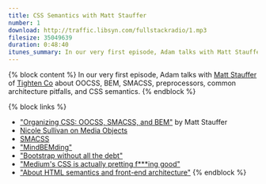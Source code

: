 ```yaml
---
title: CSS Semantics with Matt Stauffer
number: 1
download: http://traffic.libsyn.com/fullstackradio/1.mp3
filesize: 35049639
duration: 0:48:40
itunes_summary: In our very first episode, Adam talks with Matt Stauffer of Tighten Co about OOCSS, BEM, SMACSS, preprocessors, common architecture pitfalls, and CSS semantics.
---
```


{% block content %}
In our very first episode, Adam talks with [Matt Stauffer](http://twitter.com/stauffermatt) of [Tighten Co](http://tighten.co) about OOCSS, BEM, SMACSS, preprocessors, common architecture pitfalls, and CSS semantics.
{% endblock %}

{% block links %}
- ["Organizing CSS: OOCSS, SMACSS, and BEM"](http://mattstauffer.co/blog/organizing-css-oocss-smacss-and-bem) by Matt Stauffer
- [Nicole Sullivan on Media Objects](http://www.stubbornella.org/content/2010/06/25/the-media-object-saves-hundreds-of-lines-of-code/)
- [SMACSS](https://smacss.com/)
- ["MindBEMding"](http://csswizardry.com/2013/01/mindbemding-getting-your-head-round-bem-syntax/)
- ["Bootstrap without all the debt"](https://coderwall.com/p/wixovg)
- ["Medium's CSS is actually pretting f***ing good"](https://medium.com/@fat/mediums-css-is-actually-pretty-fucking-good-b8e2a6c78b06)
- ["About HTML semantics and front-end architecture"](http://nicolasgallagher.com/about-html-semantics-front-end-architecture/)
{% endblock %}
